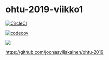 # ohtu-2019-viikko1   

[![CircleCI](https://circleci.com/gh/joonasviljakainen/ohtu-2019-viikko1.svg?style=svg)](https://circleci.com/gh/joonasviljakainen/ohtu-2019-viikko1)



[![codecov](https://codecov.io/gh/joonasviljakainen/ohtu-2019-viikko1/branch/master/graph/badge.svg)](https://codecov.io/gh/joonasviljakainen/ohtu-2019-viikko1)

<a href="https://codeclimate.com/github/joonasviljakainen/ohtu-2019-viikko1/maintainability"><img src="https://api.codeclimate.com/v1/badges/edf300e820e4e70e6c89/maintainability" /></a>

https://github.com/joonasviljakainen/ohtu-2019
